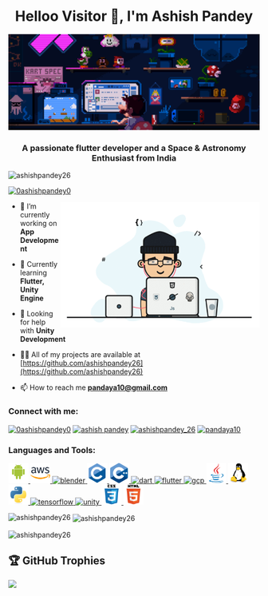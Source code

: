 

<h1 align="center">Helloo Visitor 👋, I'm Ashish Pandey</h1>
<div align="center"> <img src="https://raw.githubusercontent.com/ashishpandey26/ashishpandey26/main/banner1.gif"> </div>



<h3 align="center">A passionate flutter developer and a Space & Astronomy Enthusiast from India</h3>
<p align="left"> <img src="https://komarev.com/ghpvc/?username=ashishpandey26&label=Profile%20views&color=0e75b6&style=flat" alt="ashishpandey26" /> </p>


<p align="left"> <a href="https://twitter.com/0ashishpandey0" target="blank"><img src="https://img.shields.io/twitter/follow/0ashishpandey0?logo=twitter&style=for-the-badge" alt="0ashishpandey0" /></a> </p>
<img align="right" alt="Coding" width="400" src="https://raw.githubusercontent.com/ashishpandey26/ashishpandey26/main/coder.gif">

- 🔭 I’m currently working on **App Development**
  
- 🌱 Currently learning **Flutter, Unity Engine**
  
- 🤝 Looking for help with **Unity Development**

- 👨‍💻 All of my projects are available at [https://github.com/ashishpandey26](https://github.com/ashishpandey26)
  
- 📫 How to reach me **pandaya10@gmail.com**

<h3 align="left">Connect with me:</h3>
<p align="left">
<a href="https://twitter.com/0ashishpandey0" target="blank"><img align="center" src="https://raw.githubusercontent.com/rahuldkjain/github-profile-readme-generator/master/src/images/icons/Social/twitter.svg" alt="0ashishpandey0" height="30" width="40" /></a>
<a href="https://linkedin.com/in/ashish pandey" target="blank"><img align="center" src="https://raw.githubusercontent.com/rahuldkjain/github-profile-readme-generator/master/src/images/icons/Social/linked-in-alt.svg" alt="ashish pandey" height="30" width="40" /></a>
<a href="https://instagram.com/ashishpandey_26" target="blank"><img align="center" src="https://raw.githubusercontent.com/rahuldkjain/github-profile-readme-generator/master/src/images/icons/Social/instagram.svg" alt="ashishpandey_26" height="30" width="40" /></a>
<a href="https://www.hackerrank.com/pandaya10" target="blank"><img align="center" src="https://raw.githubusercontent.com/rahuldkjain/github-profile-readme-generator/master/src/images/icons/Social/hackerrank.svg" alt="pandaya10" height="30" width="40" /></a>
</p>

<h3 align="left">Languages and Tools:</h3>
<p align="left"> <a href="https://developer.android.com" target="_blank" rel="noreferrer"> <img src="https://raw.githubusercontent.com/devicons/devicon/master/icons/android/android-original-wordmark.svg" alt="android" width="40" height="40"/> </a> <a href="https://aws.amazon.com" target="_blank" rel="noreferrer"> <img src="https://raw.githubusercontent.com/devicons/devicon/master/icons/amazonwebservices/amazonwebservices-original-wordmark.svg" alt="aws" width="40" height="40"/> </a> <a href="https://www.blender.org/" target="_blank" rel="noreferrer"> <img src="https://download.blender.org/branding/community/blender_community_badge_white.svg" alt="blender" width="40" height="40"/> </a> <a href="https://www.cprogramming.com/" target="_blank" rel="noreferrer"> <img src="https://raw.githubusercontent.com/devicons/devicon/master/icons/c/c-original.svg" alt="c" width="40" height="40"/> </a> <a href="https://www.w3schools.com/cpp/" target="_blank" rel="noreferrer"> <img src="https://raw.githubusercontent.com/devicons/devicon/master/icons/cplusplus/cplusplus-original.svg" alt="cplusplus" width="40" height="40"/> </a> <a href="https://dart.dev" target="_blank" rel="noreferrer"> <img src="https://www.vectorlogo.zone/logos/dartlang/dartlang-icon.svg" alt="dart" width="40" height="40"/> </a> <a href="https://flutter.dev" target="_blank" rel="noreferrer"> <img src="https://www.vectorlogo.zone/logos/flutterio/flutterio-icon.svg" alt="flutter" width="40" height="40"/> </a> <a href="https://cloud.google.com" target="_blank" rel="noreferrer"> <img src="https://www.vectorlogo.zone/logos/google_cloud/google_cloud-icon.svg" alt="gcp" width="40" height="40"/> </a> <a href="https://www.java.com" target="_blank" rel="noreferrer"> <img src="https://raw.githubusercontent.com/devicons/devicon/master/icons/java/java-original.svg" alt="java" width="40" height="40"/> </a> <a href="https://www.linux.org/" target="_blank" rel="noreferrer"> <img src="https://raw.githubusercontent.com/devicons/devicon/master/icons/linux/linux-original.svg" alt="linux" width="40" height="40"/> </a> <a href="https://www.python.org" target="_blank" rel="noreferrer"> <img src="https://raw.githubusercontent.com/devicons/devicon/master/icons/python/python-original.svg" alt="python" width="40" height="40"/> </a> <a href="https://www.tensorflow.org" target="_blank" rel="noreferrer"> <img src="https://www.vectorlogo.zone/logos/tensorflow/tensorflow-icon.svg" alt="tensorflow" width="40" height="40"/> </a> <a href="https://unity.com/" target="_blank" rel="noreferrer"> <img src="https://www.vectorlogo.zone/logos/unity3d/unity3d-icon.svg" alt="unity" width="40" height="40"/> </a> <a href="https://www.w3schools.com/css/" target="_blank" rel="noreferrer"> <img src="https://raw.githubusercontent.com/devicons/devicon/master/icons/css3/css3-original-wordmark.svg" alt="css3" width="40" height="40"/> </a> <a href="https://www.w3.org/html/" target="_blank" rel="noreferrer"> <img src="https://raw.githubusercontent.com/devicons/devicon/master/icons/html5/html5-original-wordmark.svg" alt="html5" width="40" height="40"/> </a></p> 




<p><img align="left" src="https://github-readme-stats.vercel.app/api/top-langs?username=ashishpandey26&show_icons=true&locale=en&layout=compact&theme=tokyonight" alt="ashishpandey26" /></p>

<p>&nbsp;<img align="center" src="https://github-readme-stats.vercel.app/api?username=ashishpandey26&show_icons=true&locale=en&theme=tokyonight" alt="ashishpandey26" /></p>

<p><img align="center" src="https://github-readme-streak-stats.herokuapp.com/?user=ashishpandey26&theme=tokyonight" alt="ashishpandey26" /></p>

## 🏆 GitHub Trophies
![](https://github-profile-trophy.vercel.app/?username=AshishPandey26&theme=juicyfresh&no-frame=true&no-bg=false&margin-w=4)



